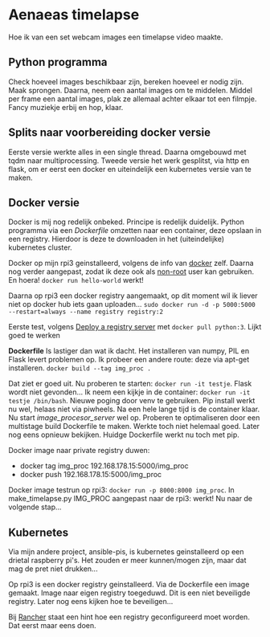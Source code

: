 # Aenaeas timelapse

Hoe ik van een set webcam images een timelapse video maakte. 

## Python programma
Check hoeveel images beschikbaar zijn, bereken hoeveel er nodig zijn. Maak sprongen. 
Daarna, neem een aantal images om te middelen. Middel per frame een aantal images, plak ze allemaal achter elkaar tot een filmpje. 
Fancy muziekje erbij en hop, klaar.

## Splits naar voorbereiding docker versie
Eerste versie werkte alles in een single thread. Daarna omgebouwd met tqdm naar multiprocessing. 
Tweede versie het werk gesplitst, via http en flask, om er eerst een docker en uiteindelijk een kubernetes versie van te maken.

## Docker versie

Docker is mij nog redelijk onbeked. Principe is redelijk duidelijk. Python programma via een _Dockerfile_ omzetten naar een container, deze opslaan in een registry. Hierdoor is deze te downloaden in het (uiteindelijke) kubernetes cluster.

Docker op mijn rpi3 geinstalleerd, volgens de info van [docker](https://docs.docker.com/engine/install/debian/#install-using-the-convenience-script) zelf. Daarna nog verder aangepast, zodat ik deze ook als [non-root](https://docs.docker.com/engine/install/linux-postinstall/#manage-docker-as-a-non-root-user) user kan gebruiken. En hoera! `docker run hello-world` werkt!

Daarna op rpi3 een docker registry aangemaakt, op dit moment wil ik liever niet op docker hub iets gaan uploaden... `sudo docker run -d -p 5000:5000 --restart=always --name registry registry:2`

Eerste test, volgens [Deploy a registry server](https://docs.docker.com/registry/deploying/) met `docker pull python:3`. Lijkt goed te werken

**Dockerfile** Is lastiger dan wat ik dacht. Het installeren van numpy, PIL en Flask levert problemen op. Ik probeer een andere route: deze via apt-get installeren. `docker build --tag img_proc .`

Dat ziet er goed uit. Nu proberen te starten: `docker run -it testje`. Flask wordt niet gevonden...
Ik neem een kijkje in de container: `docker run -it testje /bin/bash`. Nieuwe poging door venv te gebruiken. Pip install werkt nu wel, helaas niet via piwheels. Na een hele lange tijd is de container klaar. Nu start _image_procesor_server_ wel op. Proberen te optimaliseren door een multistage build Dockerfile te maken. Werkte toch niet helemaal goed. Later nog eens opnieuw bekijken. Huidge Dockerfile werkt nu toch met pip.

Docker image naar private registry duwen:
- docker tag img_proc 192.168.178.15:5000/img_proc
- docker push 192.168.178.15:5000/img_proc

Docker image testrun op rpi3: `docker run -p 8000:8000 img_proc`. In make_timelapse.py IMG_PROC aangepast naar de rpi3: werkt! Nu naar de volgende stap...

## Kubernetes

Via mijn andere project, ansible-pis, is kubernetes geinstalleerd op een drietal raspberry pi's. Het zouden er meer kunnen/mogen zijn, maar dat mag de pret niet drukken...

Op rpi3 is een docker registry geinstalleerd. Via de Dockerfile een image gemaakt. Image naar eigen registry toegeduwd.
Dit is een niet beveiligde registry. Later nog eens kijken hoe te beveiligen... 

Bij [Rancher](https://rancher.com/docs/k3s/latest/en/installation/private-registry/) staat een hint hoe een registry geconfigureerd moet worden. Dat eerst maar eens doen.